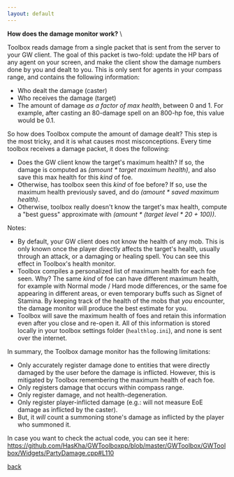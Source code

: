 ```yaml
---
layout: default
---
```


**How does the damage monitor work?** \\

Toolbox reads damage from a single packet that is sent from the server to your GW client. The goal of this packet is two-fold: update the HP bars of any agent on your screen, and make the client show the damage numbers done by you and dealt to you. This is only sent for agents in your compass range, and contains the following information:
* Who dealt the damage (caster)
* Who receives the damage (target)
* The amount of damage *as a factor of max health*, between 0 and 1. For example, after casting an 80-damage spell on an 800-hp foe, this value would be 0.1.
 
So how does Toolbox compute the amount of damage dealt? This step is the most tricky, and it is what causes most misconceptions. Every time toolbox receives a damage packet, it does the following:
 
* Does the GW client know the target's maximum health? If so, the damage is computed as *(amount * target maximum health)*, and also save this max health for this *kind* of foe.
* Otherwise, has toolbox seen this *kind* of foe before? If so, use the maximum health previously saved, and do *(amount * saved maximum health)*.
* Otherwise, toolbox really doesn't know the target's max health, compute a "best guess" approximate with *(amount * (target level * 20 + 100))*.
 
Notes:
* By default, your GW client does not know the health of any mob. This is only known once the player directly affects the target's health, usually through an attack, or a damaging or healing spell. You can see this effect in Toolbox's health monitor.
* Toolbox compiles a personalized list of maximum health for each foe seen. Why? The same *kind* of foe can have different maximum health, for example with Normal mode / Hard mode differences, or the same foe appearing in different areas, or even temporary buffs such as Signet of Stamina. By keeping track of the health of the mobs that *you* encounter, the damage monitor will produce the best estimate for you.
* Toolbox will save the maximum health of foes and retain this information even after you close and re-open it. All of this information is stored locally in your toolbox settings folder (`healthlog.ini`), and none is sent over the internet.
 
In summary, the Toolbox damage monitor has the following limitations:
* Only accurately register damage done to entities that were directly damaged by the user before the damage is inflicted. However, this is mitigated by Toolbox remembering the maximum health of each foe.
* Only registers damage that occurs within compass range.
* Only register damage, and not health-degeneration.
* Only register player-inflicted damage (e.g.: will not measure EoE damage as inflicted by the caster).
* But, it *will* count a summoning stone's damage as inflicted by the player who summoned it.
 
In case you want to check the actual code, you can see it here: https://github.com/HasKha/GWToolboxpp/blob/master/GWToolbox/GWToolbox/Widgets/PartyDamage.cpp#L110

[back](./)
